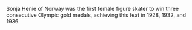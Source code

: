 Sonja Henie of Norway was the first female figure skater to win three consecutive Olympic gold medals, achieving this feat in 1928, 1932, and 1936.
